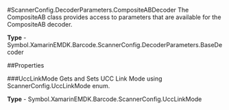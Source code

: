 #ScannerConfig.DecoderParameters.CompositeABDecoder
The CompositeAB class provides access to parameters that are available for the CompositeAB decoder.

**Type** - Symbol.XamarinEMDK.Barcode.ScannerConfig.DecoderParameters.BaseDecoder

##Properties

###UccLinkMode
Gets and Sets UCC Link Mode using ScannerConfig.UccLinkMode enum.

**Type** - Symbol.XamarinEMDK.Barcode.ScannerConfig.UccLinkMode


